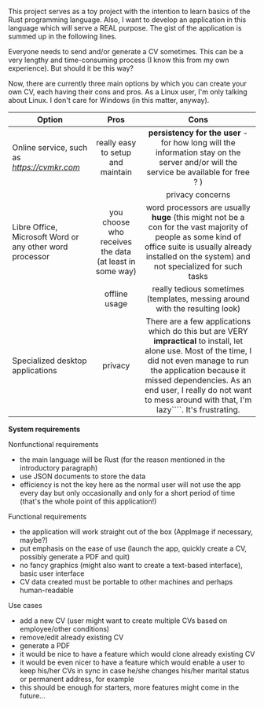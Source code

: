 This project serves as a toy project with the intention to learn basics of
the Rust programming language. Also, I want to develop an application in this
language which will serve a REAL purpose. The gist of the application is
summed up in the following lines.

Everyone needs to send and/or generate a CV sometimes. This can be a very lengthy
and time-consuming process (I know this from my own experience). But should it
be this way?

Now, there are currently three main options by which you can create your own
CV, each having their cons and pros. As a Linux user, I'm only talking about Linux. 
I don't care for Windows (in this matter, anyway).

| Option                               | Pros                                         | Cons                           |
| ------------------------------------ | :------------------------------------------: | :----------------------------: |
| Online service, such as *https://cvmkr.com* | really easy to setup and maintain | **persistency for the user** - for how long will the information stay on the server and/or will the service be available for free ? ) |
|                                               |                                   | privacy concerns
| Libre Office, Microsoft Word or any other word processor | you choose who receives the data (at least in some way) | word processors are usually **huge** (this might not be a con for the vast majority of people as some kind of office suite is usually already installed on the system) and not specialized for such tasks |
|                                               | offline usage | really tedious sometimes (templates, messing around with the resulting look) |
| Specialized desktop applications | privacy | There are a few applications which do this but are VERY **impractical** to install, let alone use. Most of the time, I did not even manage to run the application because it missed dependencies. As an end user, I really do not want to mess around with that, I'm lazy````. It's frustrating. |

**System requirements**

Nonfunctional requirements
- the main language will be Rust (for the reason mentioned in the introductory paragraph)
- use JSON documents to store the data
- efficiency is not the key here as the normal user will not use the app every day but only occasionally and only
  for a short period of time (that's the whole point of this application!)

Functional requirements
- the application will work straight out of the box (AppImage if necessary, maybe?)
- put emphasis on the ease of use (launch the app, quickly create a CV, possibly generate a PDF and quit)
- no fancy graphics (might also want to create a text-based interface), basic user interface
- CV data created must be portable to other machines and perhaps human-readable

Use cases
- add a new CV (user might want to create multiple CVs based on employee/other conditions)
- remove/edit already existing CV
- generate a PDF
- it would be nice to have a feature which would clone already existing CV 
- it would be even nicer to have a feature which would enable a user to keep his/her CVs in sync in case
   he/she changes his/her marital status or permanent address, for example
- this should be enough for starters, more features might come in the future...

